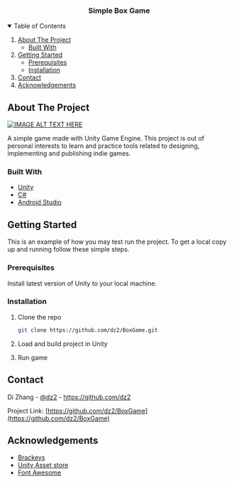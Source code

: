 
<h3 align="center">Simple Box Game</h3>




<!-- TABLE OF CONTENTS -->
<details open="open">
  <summary>Table of Contents</summary>
  <ol>
    <li>
      <a href="#about-the-project">About The Project</a>
      <ul>
        <li><a href="#built-with">Built With</a></li>
      </ul>
    </li>
    <li>
      <a href="#getting-started">Getting Started</a>
      <ul>
        <li><a href="#prerequisites">Prerequisites</a></li>
        <li><a href="#installation">Installation</a></li>
      </ul>
    </li>
    <li><a href="#contact">Contact</a></li>
    <li><a href="#acknowledgements">Acknowledgements</a></li>
  </ol>
</details>



<!-- ABOUT THE PROJECT -->
## About The Project
[![IMAGE ALT TEXT HERE](https://img.youtube.com/vi/SJSYqaw2YS4/0.jpg)](https://www.youtube.com/watch?v=SJSYqaw2YS4)

A simple game made with Unity Game Engine. This project is out of personal interests to learn and practice tools related to designing, implementing and publishing indie games.

### Built With

* [Unity](https://unity.com/)
* [C#](https://docs.microsoft.com/en-us/dotnet/csharp/)
* [Android Studio](https://developer.android.com/studio)



<!-- GETTING STARTED -->
## Getting Started

This is an example of how you may test run the project.
To get a local copy up and running follow these simple steps.

### Prerequisites

Install latest version of Unity to your local machine.

### Installation

1. Clone the repo
   ```sh
   git clone https://github.com/dz2/BoxGame.git 
   ```
2. Load and build project in Unity

3. Run game


<!-- CONTACT -->
## Contact

Di Zhang - [@dz2](https://github.com/dz2) - https://github.com/dz2

Project Link: [https://github.com/dz2/BoxGame](https://github.com/dz2/BoxGame)



<!-- ACKNOWLEDGEMENTS -->
## Acknowledgements
* [Brackeys](https://www.youtube.com/user/Brackeys)
* [Unity Asset store](https://assetstore.unity.com/top-assets/top-free)
* [Font Awesome](https://fontawesome.com)

